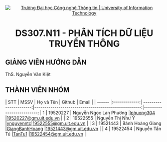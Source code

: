<p align="center">
  <a href="https://www.uit.edu.vn/" title="Trường Đại học Công nghệ Thông tin" style="border: 5;">
    <img src="https://i.imgur.com/WmMnSRt.png" alt="Trường Đại học Công nghệ Thông tin | University of Information Technology">
  </a>
</p>

<!-- Title -->
<h1 align="center"><b>DS307.N11 - PHÂN TÍCH DỮ LIỆU TRUYỀN THÔNG</b></h1>


## GIẢNG VIÊN HƯỚNG DẪN
<a name="giangvien"></a>
ThS. Nguyễn Văn Kiệt 

## THÀNH VIÊN NHÓM
<a name="thanhvien"></a>
| STT    | MSSV          | Họ và Tên              | Github                                               | Email                   |
| ------ |:-------------:| ----------------------:|-----------------------------------------------------:|-------------------------:
| 1      | 19520227      | Nguyễn Ngọc Lan Phương |[lphuong304](https://github.com/lphuong304)          |19520227@gm.uit.edu.vn   |
| 2      | 19522555      |  Nguyễn Thị Như Ý        |[ynguyenntc](https://github.com/ynguyenntc)|19522555@gm.uit.edu.vn   |
| 3      | 19521443      | Bành Hoàng Giang           |[GiangBanhHoang](https://github.com/GiangBanhHoang)              |19521443@gm.uit.edu.vn   |
| 4      | 19522454      | Nguyễn Tấn Tú           |[TanTu1](https://github.com/TanTu1)              |19522454@gm.uit.edu.vn   |


